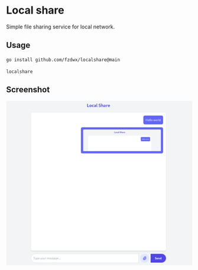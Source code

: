 # Local share

Simple file sharing service for local network.

## Usage

```shell
go install github.com/fzdwx/localshare@main

localshare 
```

## Screenshot

![img.png](img.png)